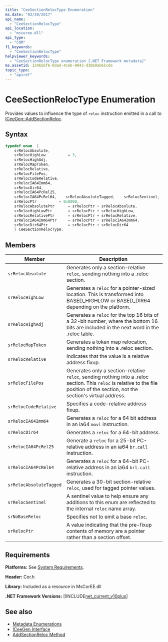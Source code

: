 ```yaml
---
title: "CeeSectionRelocType Enumeration"
ms.date: "03/30/2017"
api_name: 
  - "CeeSectionRelocType"
api_location: 
  - "mscoree.dll"
api_type: 
  - "COM"
f1_keywords: 
  - "CeeSectionRelocType"
helpviewer_keywords: 
  - "CeeSectionRelocType enumeration [.NET Framework metadata]"
ms.assetid: 124656f6-0dad-4ceb-9043-d3869ab65cde
topic_type: 
  - "apiref"
---
```

# CeeSectionRelocType Enumeration
Provides values to influence the type of `reloc` instruction emitted in a call to [ICeeGen::AddSectionReloc](../../../../docs/framework/unmanaged-api/metadata/iceegen-addsectionreloc-method.md).  
  
## Syntax  
  
```cpp  
typedef enum  {  
    srRelocAbsolute,  
    srRelocHighLow          = 3,  
    srRelocHighAdj,       
    srRelocMapToken,  
    srRelocRelative,  
    srRelocFilePos,  
    srRelocCodeRelative,  
    srRelocIA64Imm64,  
    srRelocDir64,  
    srRelocIA64PcRel25,  
    srRelocIA64PcRel64,    srRelocAbsoluteTagged,    srRelocSentinel,    srNoBaseReloc       = 0x4000,  
    srRelocPtr          = 0x8000,  
    srRelocAbsolutePtr      = srRelocPtr + srRelocAbsolute,  
    srRelocHighLowPtr       = srRelocPtr + srRelocHighLow,  
    srRelocRelativePtr      = srRelocPtr + srRelocRelative,  
    srRelocIA64Imm64Ptr     = srRelocPtr + srRelocIA64Imm64,  
    srRelocDir64Ptr         = srRelocPtr + srRelocDir64  
    } CeeSectionRelocType;  
```  
  
## Members  
  
|Member|Description|  
|------------|-----------------|  
|`srRelocAbsolute`|Generates only a section-relative `reloc`, sending nothing into a .reloc section.|  
|`srRelocHighLow`|Generates a `reloc` for a pointer-sized location. This is transformed into BASED_HIGHLOW or BASED_DIR64 depending on the platform.|  
|`srRelocHighAdj`|Generates a `reloc` for the top 16 bits of a 32-bit number, where the bottom 16 bits are included in the next word in the .reloc table.|  
|`srRelocMapToken`|Generates a token map relocation, sending nothing into a .reloc section.|  
|`srRelocRelative`|Indicates that the value is a relative address fixup.|  
|`srRelocFilePos`|Generates only a section-relative `reloc`, sending nothing into a .reloc section. This `reloc` is relative to the file position of the section, not the section's virtual address.|  
|`srRelocCodeRelative`|Specifies a code-relative address fixup.|  
|`srRelocIA64Imm64`|Generates a `reloc` for a 64 bit address in an ia64 `movl` instruction.|  
|`srRelocDir64`|Generates a `reloc` for a 64-bit address.|  
|`srRelocIA64PcRel25`|Generate a `reloc` for a 25-bit PC-relative address in an ia64 `br.call` instruction.|  
|`srRelocIA64PcRel64`|Generates a `reloc` for a 64-bit PC-relative address in an ia64 `brl.call` instruction.|  
|`srRelocAbsoluteTagged`|Generates a 30-bit section-relative `reloc`, used for tagged pointer values.|  
|`srRelocSentinel`|A sentinel value to help ensure any additions to this enum are reflected to the internal `reloc` name array.|  
|`srNoBaseReloc`|Specifies not to emit a base `reloc`.|  
|`srRelocPtr`|A value indicating that the pre-fixup contents of memory are a pointer rather than a section offset.|  
  
## Requirements  
 **Platforms:** See [System Requirements](../../../../docs/framework/get-started/system-requirements.md).  
  
 **Header:** Cor.h  
  
 **Library:** Included as a resource in MsCorEE.dll  
  
 **.NET Framework Versions:** [!INCLUDE[net_current_v10plus](../../../../includes/net-current-v10plus-md.md)]  
  
## See also

- [Metadata Enumerations](../../../../docs/framework/unmanaged-api/metadata/metadata-enumerations.md)
- [ICeeGen Interface](../../../../docs/framework/unmanaged-api/metadata/iceegen-interface.md)
- [AddSectionReloc Method](../../../../docs/framework/unmanaged-api/metadata/iceegen-addsectionreloc-method.md)

